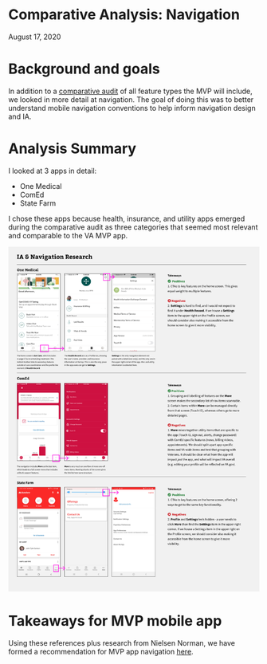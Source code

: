 # Comparative Analysis: Navigation

August 17, 2020

# Background and goals
In addition to a [comparative audit](summary.md) of all feature types the MVP will include, we looked in more detail at navigation. The goal of doing this was to better understand mobile navigation conventions to help inform navigation design and IA.


# Analysis Summary
I looked at 3 apps in detail: 
- One Medical
- ComEd
- State Farm

I chose these apps because health, insurance, and utility apps emerged during the comparative audit as three categories that seemed most relevant and comparable to the VA MVP app. 

![analysis image](Navigation-Comparative-Analysis.png)

# Takeaways for MVP mobile app
Using these references plus research from Nielsen Norman, we have formed a recommendation for MVP app navigation [here](https://github.com/department-of-veterans-affairs/va.gov-team/blob/master/products/va-mobile-app/research/ux/significant-ux-decisions.md#1-we-think-we-should-use-a-bottom-toolbar-and-we-have-designed-a-navigation-ui).
